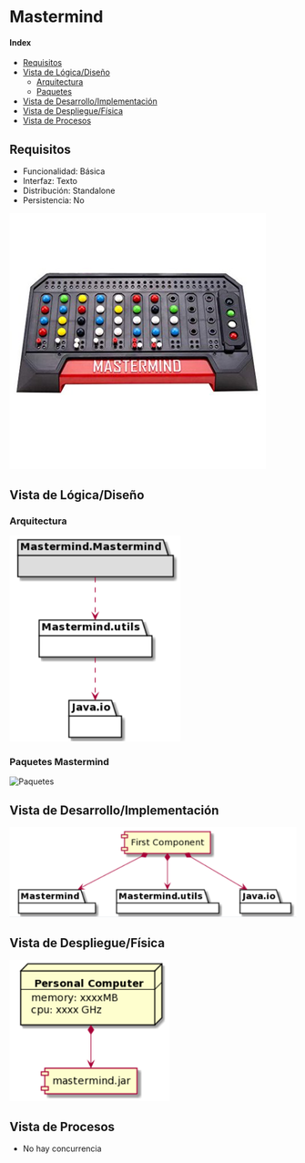 # Mastermind

#### Index
- [Requisitos](#Requisitos)
- [Vista de Lógica/Diseño](#Vista-de-LógicaDiseño)
  - [Arquitectura](#Arquitectura)
  - [Paquetes](#Paquetes-Mastermind)
- [Vista de Desarrollo/Implementación](#Vista-de-DesarrolloImplementación)
- [Vista de Despliegue/Física](#Vista-de-DespliegueFísica)
- [Vista de Procesos](#Vista-de-Procesos)

## Requisitos
- Funcionalidad: Básica
- Interfaz: Texto         
- Distribución: Standalone  
- Persistencia: No     

![mastermaind](/Mastermind/Documentation/mastermind.jpeg)

## Vista de Lógica/Diseño

### Arquitectura
![Arquitectura](/Mastermind/Documentation/Arquitectura.PNG)

### Paquetes Mastermind
![Paquetes](/Mastermind/Documentation/clasesDiseño.png)

## Vista de Desarrollo/Implementación
![DI](/Mastermind/Documentation/umlVD.PNG)

## Vista de Despliegue/Física
![DF](/Mastermind/Documentation/umlDF.PNG)

## Vista de Procesos
- No hay concurrencia

